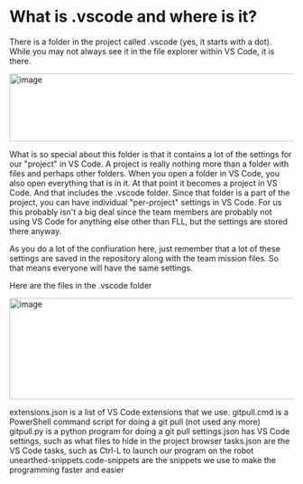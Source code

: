 # What is .vscode and where is it?

There is a folder in the project called .vscode (yes, it starts with a dot). While you may not always see it in the file explorer within VS Code, it is there.

<img width="574" height="120" alt="image" src="https://github.com/user-attachments/assets/798b40a8-9546-4a60-a967-3c6a0a3b37cc" />

What is so special about this folder is that it contains a lot of the settings for our "project" in VS Code. A project is really nothing more than a folder with files and perhaps other folders. When you open a folder in VS Code, you also open everything that is in it. At that point it becomes a project in VS Code. And that includes the .vscode folder. Since that folder is a part of the project, you can have individual "per-project" settings in VS Code. For us this probably isn't a big deal since the team members are probably not using VS Code for anything else other than FLL, but the settings are stored there anyway.

As you do a lot of the confiuration here, just remember that a lot of these settings are saved in the repository along with the team mission files. So that means everyone will have the same settings.

Here are the files in the .vscode folder

<img width="662" height="179" alt="image" src="https://github.com/user-attachments/assets/691fe4c6-e133-4aa4-8933-5887694ca2b6" />

extensions.json is a list of VS Code extensions that we use. 
gitpull.cmd is a PowerShell command script for doing a git pull (not used any more) 
gitpull.py is a python program for doing a git pull 
settings.json has VS Code settings, such as what files to hide in the project browser 
tasks.json are the VS Code tasks, such as Ctrl-L to launch our program on the robot  
unearthed-snippets.code-snippets are the snippets we use to make the programming faster and easier 

